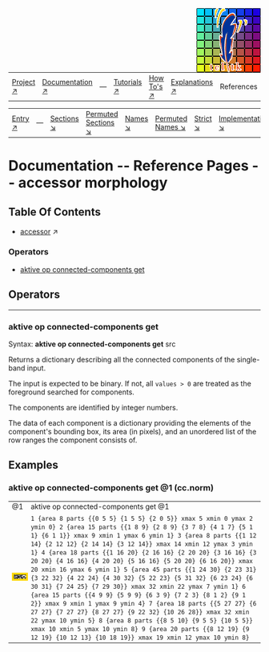 <img src='../assets/aktive-logo-128.png' style='float:right;'>

||||||||
|---|---|---|---|---|---|---|
|[Project ↗](../../README.md)|[Documentation ↗](../index.md)|&mdash;|[Tutorials ↗](../tutorials.md)|[How To's ↗](../howtos.md)|[Explanations ↗](../explanations.md)|References|

|||||||||
|---|---|---|---|---|---|---|---|
|[Entry ↗](index.md)|&mdash;|[Sections ↘](bysection.md)|[Permuted Sections ↘](bypsection.md)|[Names ↘](byname.md)|[Permuted Names ↘](bypname.md)|[Strict ↘](strict.md)|[Implementations ↘](bylang.md)|

# Documentation -- Reference Pages -- accessor morphology

## Table Of Contents

  - [accessor](accessor.md) ↗


### Operators

 - [aktive op connected-components get](#op_connected_components_get)

## Operators

---
### <a name='op_connected_components_get'></a> aktive op connected-components get

Syntax: __aktive op connected-components get__ src

Returns a dictionary describing all the connected components of the single-band input.

The input is expected to be binary. If not, all `values > 0` are treated as the foreground searched for components.

The components are identified by integer numbers.

The data of each component is a dictionary providing the elements of the component's bounding box, its area (in pixels), and an unordered list of the row ranges the component consists of.


## Examples

### aktive op connected-components get @1 (cc.norm)

|||
|---|---|
|@1|aktive op connected-components get @1|
|<img src='example-00171.gif' alt='aktive op connected-components get @1 (cc.norm)' style='border:4px solid gold'>|`1 {area 8 parts {{0 5 5} {1 5 5} {2 0 5}} xmax 5 xmin 0 ymax 2 ymin 0} 2 {area 15 parts {{1 8 9} {2 8 9} {3 7 8} {4 1 7} {5 1 1} {6 1 1}} xmax 9 xmin 1 ymax 6 ymin 1} 3 {area 8 parts {{1 12 14} {2 12 12} {2 14 14} {3 12 14}} xmax 14 xmin 12 ymax 3 ymin 1} 4 {area 18 parts {{1 16 20} {2 16 16} {2 20 20} {3 16 16} {3 20 20} {4 16 16} {4 20 20} {5 16 16} {5 20 20} {6 16 20}} xmax 20 xmin 16 ymax 6 ymin 1} 5 {area 45 parts {{1 24 30} {2 23 31} {3 22 32} {4 22 24} {4 30 32} {5 22 23} {5 31 32} {6 23 24} {6 30 31} {7 24 25} {7 29 30}} xmax 32 xmin 22 ymax 7 ymin 1} 6 {area 15 parts {{4 9 9} {5 9 9} {6 3 9} {7 2 3} {8 1 2} {9 1 2}} xmax 9 xmin 1 ymax 9 ymin 4} 7 {area 18 parts {{5 27 27} {6 27 27} {7 27 27} {8 27 27} {9 22 32} {10 26 28}} xmax 32 xmin 22 ymax 10 ymin 5} 8 {area 8 parts {{8 5 10} {9 5 5} {10 5 5}} xmax 10 xmin 5 ymax 10 ymin 8} 9 {area 20 parts {{8 12 19} {9 12 19} {10 12 13} {10 18 19}} xmax 19 xmin 12 ymax 10 ymin 8}`|

